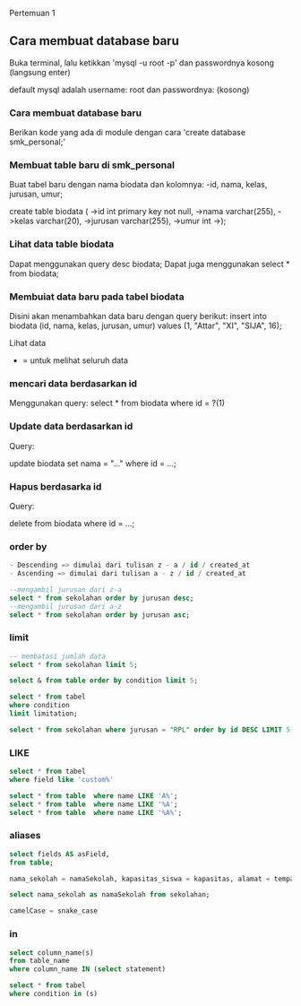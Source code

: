  Pertemuan 1

## Cara membuat database baru

Buka terminal, lalu ketikkan 'mysql -u root -p' dan passwordnya kosong (langsung enter)

default mysql adalah username: root dan passwordnya: (kosong)

### Cara membuat database baru

Berikan kode yang ada di module dengan cara 'create database smk_personal;'

### Membuat table baru di smk_personal

Buat tabel baru dengan nama biodata dan kolomnya:
 -id, nama, kelas, jurusan, umur;

 create table biodata (
->id int primary key not null,
->nama varchar(255),
->kelas varchar(20),
->jurusan varchar(255),
->umur int
->);

### Lihat data table biodata

Dapat menggunakan query desc biodata;
Dapat juga menggunakan select * from biodata;

### Membuiat data baru pada tabel biodata

Disini akan menambahkan data baru dengan query berikut:
insert into biodata (id, nama, kelas, jurusan, umur) values (1, "Attar", "XI", "SIJA", 16);

Lihat data

* = untuk melihat seluruh data

### mencari data berdasarkan id

Menggunakan query:
select * from biodata where id = ?(1)

### Update data berdasarkan id

Query:

update biodata set nama = "..." where id = ...;

### Hapus berdasarka id

Query:

delete from biodata where id = ...;


### order by
```sql
- Descending => dimulai dari tulisan z - a / id / created_at
- Ascending => dimulai dari tulisan a - z / id / created_at

--mengambil jurusan dari z-a
select * from sekolahan order by jurusan desc;
--mengambil jurusan dari a-z
select * from sekolahan order by jurusan asc;
```
### limit
``` sql
-- membatasi jumlah data
select * from sekolahan limit 5; 

select & from table order by condition limit 5;

select * from tabel
where condition
limit limitation;

select * from sekolahan where jurusan = "RPL" order by id DESC LIMIT 5;
```

### LIKE
```sql
select * from tabel
where field like 'custom%'

select * from table  where name LIKE 'A%';
select * from table  where name LIKE '%A';
select * from table  where name LIKE '%A%';
```

### aliases
```sql
select fields AS asField,
from table;

nama_sekolah = namaSekolah, kapasitas_siswa = kapasitas, alamat = tempat

select nama_sekolah as namaSekolah from sekolahan;

camelCase = snake_case

 ```

 ### in
 ```sql
 select column_name(s)
 from table_name
 where column_name IN (select statement)

 select * from tabel
 where condition in (s)

 
 ```
